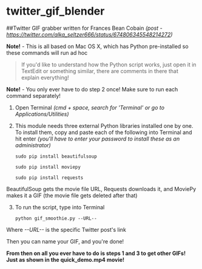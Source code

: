 # twitter_gif_blender
##Twitter GIF grabber written for Frances Bean Cobain
*(post - https://twitter.com/alka_seltzer666/status/674806345548214272)*

**Note!** - This is all based on Mac OS X, which has Python pre-installed so these commands will run ad hoc

> If you'd like to understand how the Python script works, just open it in TextEdit or something similar, there are comments in there that explain everything!

**Note!** - You only ever have to do step 2 once! Make sure to run each command separately!

1. Open Terminal *(cmd + space, search for 'Terminal' or go to Applications/Utilities)*

2. This module needs three external Python libraries installed one by one. To install them, copy and paste each of the following into Terminal and hit enter *(you'll have to enter your password to install these as an administrator)*

	`sudo pip install beautifulsoup`

	`sudo pip install moviepy`

	`sudo pip install requests`

BeautifulSoup gets the movie file URL, Requests downloads it, and MoviePy makes it a GIF (the movie file gets deleted after that)

3. To run the script, type into Terminal

	`python gif_smoothie.py --URL--`

Where *--URL--* is the specific Twitter post's link

Then you can name your GIF, and you're done!

**From then on all you ever have to do is steps 1 and 3 to get other GIFs! Just as shown in the quick_demo.mp4 movie!**